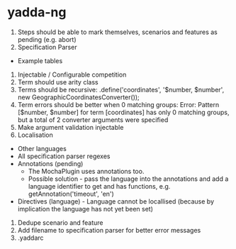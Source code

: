 # yadda-ng

1. Steps should be able to mark themselves, scenarios and features as pending (e.g. abort)
1. Specification Parser
  - Example tables
1. Injectable / Configurable competition
1. Term should use arity class
1. Terms should be recursive: .define('coordinates', '$number, $number', new GeographicCoordinatesConverter());
1. Term errors should be better when 0 matching groups: Error: Pattern [$number, $number] for term [coordinates] has only 0 matching groups, but a total of 2 converter arguments were specified
1. Make argument validation injectable
1. Localisation
  - Other languages
  - All specification parser regexes
  - Annotations (pending)
    - The MochaPlugin uses annotations too.
    - Possible solution - pass the language into the annotations and add a language identifier to get and has functions, e.g. getAnnotation('timeout', 'en')
  - Directives (language) - Language cannot be locallised (because by implication the language has not yet been set)
1. Dedupe scenario and feature
1. Add filename to specification parser for better error messages
1. .yaddarc
